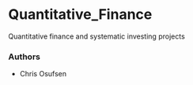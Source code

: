 # Quantitative_Finance

Quantitative finance and systematic investing projects

### Authors

* Chris Osufsen 
